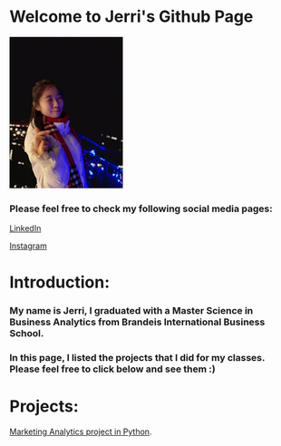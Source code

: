 # Welcome to Jerri's Github Page
<img src="https://github.com/jerrizhou/jerrizhou.github.io/blob/main/images/WeChat%20Image_20201014133420.jpg" width="200">


### Please feel free to check my following social media pages:

[LinkedIn](https://www.linkedin.com/in/jiarui-zhou/) 

[Instagram](https://www.instagram.com/zhoujerri/)


# Introduction:

### My name is Jerri, I graduated with a Master Science in Business Analytics from Brandeis International Business School. 
### In this page, I listed the projects that I did for my classes. Please feel free to click below and see them :)




# Projects:

[Marketing Analytics project in Python](https://github.com/jerrizhou/Marketing-Analytics-IMDB).
